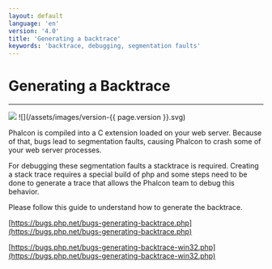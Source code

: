 ```yaml
---
layout: default
language: 'en'
version: '4.0'
title: 'Generating a backtrace'
keywords: 'backtrace, debugging, segmentation faults'
---
```

# Generating a Backtrace
- - -
![](/assets/images/document-status-stable-success.svg) ![](/assets/images/version-{{ page.version }}.svg)

Phalcon is compiled into a C extension loaded on your web server. Because of that, bugs lead to segmentation faults, causing Phalcon to crash some of your web server processes. 

For debugging these segmentation faults a stacktrace is required. Creating a stack trace requires a special build of php and some steps need to be done to generate a trace that allows the Phalcon team to debug this behavior. 

Please follow this guide to understand how to generate the backtrace.

[https://bugs.php.net/bugs-generating-backtrace.php](https://bugs.php.net/bugs-generating-backtrace.php)

[https://bugs.php.net/bugs-generating-backtrace-win32.php](https://bugs.php.net/bugs-generating-backtrace-win32.php)

